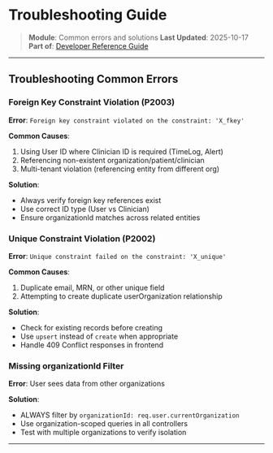 # Troubleshooting Guide

> **Module**: Common errors and solutions
> **Last Updated**: 2025-10-17
> **Part of**: [Developer Reference Guide](../developer-reference.md)

---

## Troubleshooting Common Errors

### Foreign Key Constraint Violation (P2003)
**Error**: `Foreign key constraint violated on the constraint: 'X_fkey'`

**Common Causes**:
1. Using User ID where Clinician ID is required (TimeLog, Alert)
2. Referencing non-existent organization/patient/clinician
3. Multi-tenant violation (referencing entity from different org)

**Solution**:
- Always verify foreign key references exist
- Use correct ID type (User vs Clinician)
- Ensure organizationId matches across related entities

### Unique Constraint Violation (P2002)
**Error**: `Unique constraint failed on the constraint: 'X_unique'`

**Common Causes**:
1. Duplicate email, MRN, or other unique field
2. Attempting to create duplicate userOrganization relationship

**Solution**:
- Check for existing records before creating
- Use `upsert` instead of `create` when appropriate
- Handle 409 Conflict responses in frontend

### Missing organizationId Filter
**Error**: User sees data from other organizations

**Solution**:
- ALWAYS filter by `organizationId: req.user.currentOrganization`
- Use organization-scoped queries in all controllers
- Test with multiple organizations to verify isolation

---

